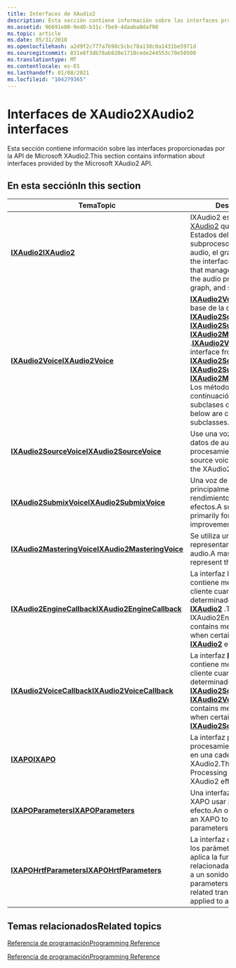 ```yaml
---
title: Interfaces de XAudio2
description: Esta sección contiene información sobre las interfaces proporcionadas por la API de Microsoft XAudio2.
ms.assetid: 96691e00-9ed0-b31c-fbe9-4daaba0daf98
ms.topic: article
ms.date: 05/31/2018
ms.openlocfilehash: a2d9f2c777a7b98c5cbc78a130c0a1431be5971d
ms.sourcegitcommit: 831e8f3db78ab820e1710cede244553c70e50500
ms.translationtype: MT
ms.contentlocale: es-ES
ms.lasthandoff: 01/08/2021
ms.locfileid: "104279365"
---
```

# <a name="xaudio2-interfaces"></a><span data-ttu-id="a24a0-103">Interfaces de XAudio2</span><span class="sxs-lookup"><span data-stu-id="a24a0-103">XAudio2 interfaces</span></span>

<span data-ttu-id="a24a0-104">Esta sección contiene información sobre las interfaces proporcionadas por la API de Microsoft XAudio2.</span><span class="sxs-lookup"><span data-stu-id="a24a0-104">This section contains information about interfaces provided by the Microsoft XAudio2 API.</span></span>

## <a name="in-this-section"></a><span data-ttu-id="a24a0-105">En esta sección</span><span class="sxs-lookup"><span data-stu-id="a24a0-105">In this section</span></span>



| <span data-ttu-id="a24a0-106">Tema</span><span class="sxs-lookup"><span data-stu-id="a24a0-106">Topic</span></span>                                                               | <span data-ttu-id="a24a0-107">Descripción</span><span class="sxs-lookup"><span data-stu-id="a24a0-107">Description</span></span>                                                                                                                                                                                                                                                                                                                              |
|---------------------------------------------------------------------|------------------------------------------------------------------------------------------------------------------------------------------------------------------------------------------------------------------------------------------------------------------------------------------------------------------------------------------|
| [<span data-ttu-id="a24a0-108">**IXAudio2**</span><span class="sxs-lookup"><span data-stu-id="a24a0-108">**IXAudio2**</span></span>](/windows/desktop/api/xaudio2/nn-xaudio2-ixaudio2)<br/>                             | <span data-ttu-id="a24a0-109">IXAudio2 es la interfaz para el objeto [XAudio2](xaudio2-apis-portal.md) que administra todos los Estados del motor de audio, el subproceso de procesamiento de audio, el gráfico de voz, etc.</span><span class="sxs-lookup"><span data-stu-id="a24a0-109">IXAudio2 is the interface for the [XAudio2](xaudio2-apis-portal.md) object that manages all audio engine states, the audio processing thread, the voice graph, and so forth.</span></span> <br/>                                                                                                                                                |
| [<span data-ttu-id="a24a0-110">**IXAudio2Voice**</span><span class="sxs-lookup"><span data-stu-id="a24a0-110">**IXAudio2Voice**</span></span>](/windows/desktop/api/xaudio2/nn-xaudio2-ixaudio2voice)<br/>                   | <span data-ttu-id="a24a0-111">[**IXAudio2Voice**](/windows/desktop/api/xaudio2/nn-xaudio2-ixaudio2voice) representa la interfaz base de la que se derivan [**IXAudio2SourceVoice**](/windows/desktop/api/xaudio2/nn-xaudio2-ixaudio2sourcevoice), [**IXAudio2SubmixVoice**](/windows/desktop/api/xaudio2/nn-xaudio2-ixaudio2submixvoice) y [**IXAudio2MasteringVoice**](/windows/desktop/api/xaudio2/nn-xaudio2-ixaudio2masteringvoice) .</span><span class="sxs-lookup"><span data-stu-id="a24a0-111">[**IXAudio2Voice**](/windows/desktop/api/xaudio2/nn-xaudio2-ixaudio2voice) represents the base interface from which [**IXAudio2SourceVoice**](/windows/desktop/api/xaudio2/nn-xaudio2-ixaudio2sourcevoice), [**IXAudio2SubmixVoice**](/windows/desktop/api/xaudio2/nn-xaudio2-ixaudio2submixvoice) and [**IXAudio2MasteringVoice**](/windows/desktop/api/xaudio2/nn-xaudio2-ixaudio2masteringvoice) are derived.</span></span> <span data-ttu-id="a24a0-112">Los métodos que se enumeran a continuación son comunes a todas las subclases de voz.</span><span class="sxs-lookup"><span data-stu-id="a24a0-112">The methods listed below are common to all voice subclasses.</span></span><br/> |
| [<span data-ttu-id="a24a0-113">**IXAudio2SourceVoice**</span><span class="sxs-lookup"><span data-stu-id="a24a0-113">**IXAudio2SourceVoice**</span></span>](/windows/desktop/api/xaudio2/nn-xaudio2-ixaudio2sourcevoice)<br/>       | <span data-ttu-id="a24a0-114">Use una voz de origen para enviar datos de audio a la canalización de procesamiento de XAudio2.</span><span class="sxs-lookup"><span data-stu-id="a24a0-114">Use a source voice to submit audio data to the XAudio2 processing pipeline.</span></span><br/>                                                                                                                                                                                                                                                   |
| [<span data-ttu-id="a24a0-115">**IXAudio2SubmixVoice**</span><span class="sxs-lookup"><span data-stu-id="a24a0-115">**IXAudio2SubmixVoice**</span></span>](/windows/desktop/api/xaudio2/nn-xaudio2-ixaudio2submixvoice)<br/>       | <span data-ttu-id="a24a0-116">Una voz de submezcla se usa principalmente para mejorar el rendimiento y el procesamiento de efectos.</span><span class="sxs-lookup"><span data-stu-id="a24a0-116">A submix voice is used primarily for performance improvements and effects processing.</span></span> <br/>                                                                                                                                                                                                                                        |
| [<span data-ttu-id="a24a0-117">**IXAudio2MasteringVoice**</span><span class="sxs-lookup"><span data-stu-id="a24a0-117">**IXAudio2MasteringVoice**</span></span>](/windows/desktop/api/xaudio2/nn-xaudio2-ixaudio2masteringvoice)<br/> | <span data-ttu-id="a24a0-118">Se utiliza una voz de maestro para representar el dispositivo de salida de audio.</span><span class="sxs-lookup"><span data-stu-id="a24a0-118">A mastering voice is used to represent the audio output device.</span></span><br/>                                                                                                                                                                                                                                                               |
| [<span data-ttu-id="a24a0-119">**IXAudio2EngineCallback**</span><span class="sxs-lookup"><span data-stu-id="a24a0-119">**IXAudio2EngineCallback**</span></span>](/windows/desktop/api/xaudio2/nn-xaudio2-ixaudio2enginecallback)<br/> | <span data-ttu-id="a24a0-120">La interfaz IXAudio2EngineCallback contiene métodos que notifican al cliente cuando se producen determinados eventos en el motor [**IXAudio2**](/windows/desktop/api/xaudio2/nn-xaudio2-ixaudio2) .</span><span class="sxs-lookup"><span data-stu-id="a24a0-120">The IXAudio2EngineCallback interface contains methods that notify the client when certain events happen in the [**IXAudio2**](/windows/desktop/api/xaudio2/nn-xaudio2-ixaudio2) engine.</span></span><br/>                                                                                                                                                                           |
| [<span data-ttu-id="a24a0-121">**IXAudio2VoiceCallback**</span><span class="sxs-lookup"><span data-stu-id="a24a0-121">**IXAudio2VoiceCallback**</span></span>](/windows/desktop/api/xaudio2/nn-xaudio2-ixaudio2voicecallback)<br/>   | <span data-ttu-id="a24a0-122">La interfaz [**IXAudio2VoiceCallback**](/windows/desktop/api/xaudio2/nn-xaudio2-ixaudio2voicecallback) contiene métodos que notifican al cliente cuando se producen determinados eventos en un [**IXAudio2SourceVoice**](/windows/desktop/api/xaudio2/nn-xaudio2-ixaudio2sourcevoice)determinado.</span><span class="sxs-lookup"><span data-stu-id="a24a0-122">The [**IXAudio2VoiceCallback**](/windows/desktop/api/xaudio2/nn-xaudio2-ixaudio2voicecallback) interface contains methods that notify the client when certain events happen in a given [**IXAudio2SourceVoice**](/windows/desktop/api/xaudio2/nn-xaudio2-ixaudio2sourcevoice).</span></span> <br/>                                                                                                                       |
| [<span data-ttu-id="a24a0-123">**IXAPO**</span><span class="sxs-lookup"><span data-stu-id="a24a0-123">**IXAPO**</span></span>](/windows/desktop/api/XAPO/nn-xapo-ixapo)<br/>                                   | <span data-ttu-id="a24a0-124">La interfaz para un objeto de procesamiento de audio que se utiliza en una cadena de efectos de XAudio2.</span><span class="sxs-lookup"><span data-stu-id="a24a0-124">The interface for an Audio Processing Object which be used in an XAudio2 effect chain.</span></span><br/>                                                                                                                                                                                                                                        |
| [<span data-ttu-id="a24a0-125">**IXAPOParameters**</span><span class="sxs-lookup"><span data-stu-id="a24a0-125">**IXAPOParameters**</span></span>](/windows/desktop/api/XAPO/nn-xapo-ixapoparameters)<br/>               | <span data-ttu-id="a24a0-126">Una interfaz opcional que permite a un XAPO usar parámetros específicos del efecto.</span><span class="sxs-lookup"><span data-stu-id="a24a0-126">An optional interface that allows an XAPO to use effect-specific parameters.</span></span><br/>                                                                                                                                                                                                                                                  |
| [<span data-ttu-id="a24a0-127">**IXAPOHrtfParameters**</span><span class="sxs-lookup"><span data-stu-id="a24a0-127">**IXAPOHrtfParameters**</span></span>](/windows/win32/api/hrtfapoapi/nn-hrtfapoapi-ixapohrtfparameters)<br/>       | <span data-ttu-id="a24a0-128">La interfaz que se usa para establecer los parámetros que controlan cómo se aplica la función de transferencia relacionada con el encabezado (HRTF) a un sonido.</span><span class="sxs-lookup"><span data-stu-id="a24a0-128">The interface used to set parameters that control how head-related transfer function (HRTF) is applied to a sound.</span></span><br/>                                                                                                                                                                                                            |



 

## <a name="related-topics"></a><span data-ttu-id="a24a0-129">Temas relacionados</span><span class="sxs-lookup"><span data-stu-id="a24a0-129">Related topics</span></span>

<dl> <dt>

[<span data-ttu-id="a24a0-130">Referencia de programación</span><span class="sxs-lookup"><span data-stu-id="a24a0-130">Programming Reference</span></span>](programming-reference.md)
</dt> <dt>

[<span data-ttu-id="a24a0-131">Referencia de programación</span><span class="sxs-lookup"><span data-stu-id="a24a0-131">Programming Reference</span></span>](./programming-reference.md)
</dt> </dl>

 

 
